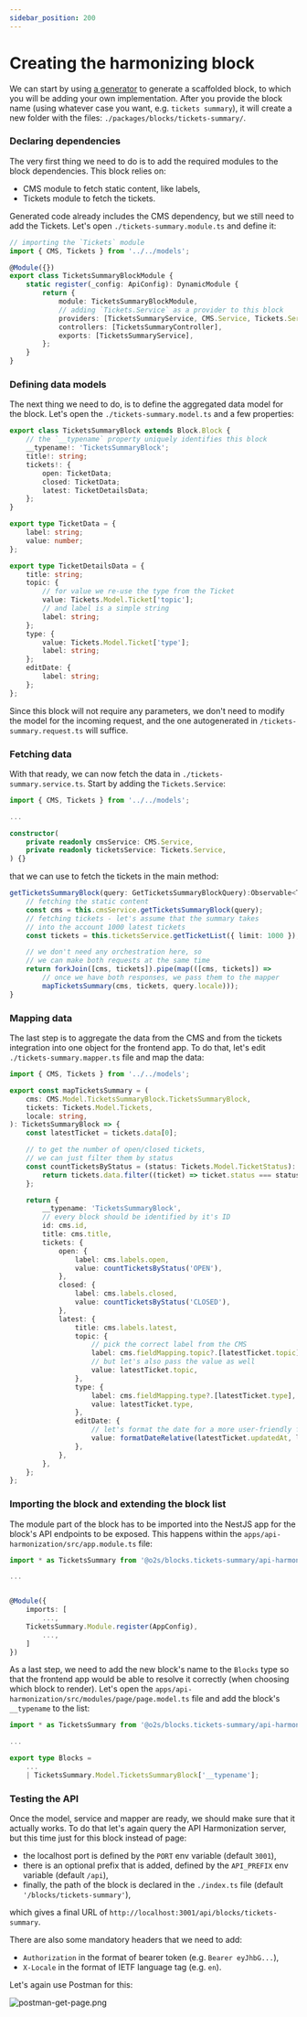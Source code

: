```yaml
---
sidebar_position: 200
---
```


# Creating the harmonizing block

We can start by using [a generator](../using-generators.md#block) to generate a scaffolded block, to which you will be adding your own implementation. After you provide the block name (using whatever case you want, e.g. `tickets summary`), it will create a new folder with the files: `./packages/blocks/tickets-summary/`.

### Declaring dependencies

The very first thing we need to do is to add the required modules to the block dependencies. This block relies on:

- CMS module to fetch static content, like labels,
- Tickets module to fetch the tickets.

Generated code already includes the CMS dependency, but we still need to add the Tickets. Let's open `./tickets-summary.module.ts` and define it:

```typescript
// importing the `Tickets` module
import { CMS, Tickets } from '../../models';

@Module({})
export class TicketsSummaryBlockModule {
    static register(_config: ApiConfig): DynamicModule {
        return {
            module: TicketsSummaryBlockModule,
            // adding `Tickets.Service` as a provider to this block
            providers: [TicketsSummaryService, CMS.Service, Tickets.Service],
            controllers: [TicketsSummaryController],
            exports: [TicketsSummaryService],
        };
    }
}

```

### Defining data models

The next thing we need to do, is to define the aggregated data model for the block. Let's open the `./tickets-summary.model.ts` and a few properties:

```typescript
export class TicketsSummaryBlock extends Block.Block {
    // the `__typename` property uniquely identifies this block
    __typename!: 'TicketsSummaryBlock';
    title!: string;
    tickets!: {
        open: TicketData;
        closed: TicketData;
        latest: TicketDetailsData;
    };
}

export type TicketData = {
    label: string;
    value: number;
};

export type TicketDetailsData = {
    title: string;
    topic: {
        // for value we re-use the type from the Ticket
        value: Tickets.Model.Ticket['topic'];
        // and label is a simple string
        label: string;
    };
    type: {
        value: Tickets.Model.Ticket['type'];
        label: string;
    };
    editDate: {
        label: string;
    };
};
```

Since this block will not require any parameters, we don't need to modify the model for the incoming request, and the one autogenerated in `/tickets-summary.request.ts` will suffice.

### Fetching data

With that ready, we can now fetch the data in `./tickets-summary.service.ts`. Start by adding the `Tickets.Service`:

```typescript
import { CMS, Tickets } from '../../models';

...

constructor(
    private readonly cmsService: CMS.Service,
    private readonly ticketsService: Tickets.Service,
) {}
```

that we can use to fetch the tickets in the main method:

```typescript
getTicketsSummaryBlock(query: GetTicketsSummaryBlockQuery):Observable<TicketsSummaryBlock> {
    // fetching the static content
    const cms = this.cmsService.getTicketsSummaryBlock(query);
    // fetching tickets - let's assume that the summary takes
    // into the account 1000 latest tickets
    const tickets = this.ticketsService.getTicketList({ limit: 1000 });

    // we don't need any orchestration here, so
    // we can make both requests at the same time
    return forkJoin([cms, tickets]).pipe(map(([cms, tickets]) =>
        // once we have both responses, we pass them to the mapper
        mapTicketsSummary(cms, tickets, query.locale)));
}
```

### Mapping data

The last step is to aggregate the data from the CMS and from the tickets integration into one object for the frontend app. To do that, let's edit `./tickets-summary.mapper.ts` file and map the data:

```typescript
import { CMS, Tickets } from '../../models';

export const mapTicketsSummary = (
    cms: CMS.Model.TicketsSummaryBlock.TicketsSummaryBlock,
    tickets: Tickets.Model.Tickets,
    locale: string,
): TicketsSummaryBlock => {
    const latestTicket = tickets.data[0];

    // to get the number of open/closed tickets,
    // we can just filter them by status
    const countTicketsByStatus = (status: Tickets.Model.TicketStatus): number => {
        return tickets.data.filter((ticket) => ticket.status === status).length;
    };

    return {
        __typename: 'TicketsSummaryBlock',
        // every block should be identified by it's ID
        id: cms.id,
        title: cms.title,
        tickets: {
            open: {
                label: cms.labels.open,
                value: countTicketsByStatus('OPEN'),
            },
            closed: {
                label: cms.labels.closed,
                value: countTicketsByStatus('CLOSED'),
            },
            latest: {
                title: cms.labels.latest,
                topic: {
                    // pick the correct label from the CMS
                    label: cms.fieldMapping.topic?.[latestTicket.topic],
                    // but let's also pass the value as well
                    value: latestTicket.topic,
                },
                type: {
                    label: cms.fieldMapping.type?.[latestTicket.type],
                    value: latestTicket.type,
                },
                editDate: {
                    // let's format the date for a more user-friendly format
                    value: formatDateRelative(latestTicket.updatedAt, locale, cms.labels.today, cms.labels.yesterday),
                },
            },
        },
    };
};
```

### Importing the block and extending the block list

The module part of the block has to be imported into the NestJS app for the block's API endpoints to be exposed. This happens within the `apps/api-harmonization/src/app.module.ts` file:

```typescript
import * as TicketsSummary from '@o2s/blocks.tickets-summary/api-harmonization';

...


@Module({
    imports: [
        ...,
    TicketsSummary.Module.register(AppConfig),
        ...,
    ]
})
```

As a last step, we need to add the new block's name to the `Blocks` type so that the frontend app would be able to resolve it correctly (when choosing which block to render). Let's open the `apps/api-harmonization/src/modules/page/page.model.ts` file and add the block's `__typename` to the list:

```typescript
import * as TicketsSummary from '@o2s/blocks.tickets-summary/api-harmonization';

...

export type Blocks =
    ...
    | TicketsSummary.Model.TicketsSummaryBlock['__typename'];

```

### Testing the API

Once the model, service and mapper are ready, we should make sure that it actually works. To do that let's again query the API Harmonization server, but this time just for this block instead of page:

- the localhost port is defined by the `PORT` env variable (default `3001`),
- there is an optional prefix that is added, defined by the `API_PREFIX` env variable (default `/api`),
- finally, the path of the block is declared in the `./index.ts` file (default `'/blocks/tickets-summary'`),

which gives a final URL of `http://localhost:3001/api/blocks/tickets-summary`.

There are also some mandatory headers that we need to add:

- `Authorization` in the format of bearer token (e.g. `Bearer eyJhbG...`),
- `X-Locale` in the format of IETF language tag (e.g. `en`).

Let's again use Postman for this:

![postman-get-page.png](postman-get-page.png)
